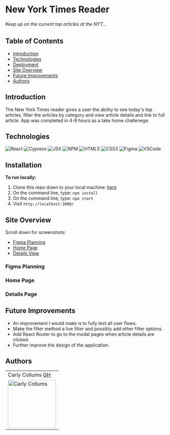 # New York Times Reader

###### Keep up on the current top articles at the NYT...

## Table of Contents
  - [Introduction](#Introduction)  
  - [Technologies](#Technologies)
  - [Deployment](#Deployment)
  - [Site Overview](#Site-Overview)
  - [Future Improvements](#Future-Improvements)
  - [Authors](#Authors)

## Introduction 
The New York Times reader gives a user the ability to see today's top articles, filter the articles by category and view article details and link to full article. App was completed in 4-8 hours as a take home challenege. 


## Technologies
![React](https://img.shields.io/badge/react-%2320232a.svg?style=for-the-badge&logo=react&logoColor=%2361DAFB)
![Cypress](https://img.shields.io/badge/-cypress-black?logo=cypress&logoColor=white&style=for-the-badge)
![JSX](https://img.shields.io/badge/-jsx-302f2f?logo=javascript&logoColor=9428cb&style=for-the-badge)
![NPM](https://img.shields.io/badge/NPM-%23000000.svg?style=for-the-badge&logo=npm&logoColor=white)
![HTML5](https://img.shields.io/badge/HTML5-E34F26?style=for-the-badge&logo=html5&logoColor=white)
![CSS3](https://img.shields.io/badge/CSS3-1572B6?style=for-the-badge&logo=css3&logoColor=white)
![Figma](https://img.shields.io/badge/figma-%23F24E1E.svg?style=for-the-badge&logo=figma&logoColor=white)
![VSCode](https://img.shields.io/badge/-VSCode-2C2C32?logo=visual-studio-code&logoColor=007ACC&style=for-the-badge)


## Installation

**To run locally:**
1. Clone this repo down to your local machine: [here](https://github.com/Puzzle-Capstone/puzzlrs-ui)
2. On the command line, type: `npm install`
3. On the command line, type: `npm start`
4. Visit `http://localhost:3000/`
 
## Site Overview 

Scroll down for screenshots:
- [Figma Planning](#Figma-Planning)
- [Home Page](#Home-Page)
- [Details View](#Details-View)


### Figma Planning 



### Home Page 



### Details Page   

  
## Future Improvements

- An improvement I would make is to fully test all user flows. 
- Make the filter method a live filter and possibly add other filter options. 
- Add React Router to go to the modal pages when article details are clicked. 
- Further improve the design of the application. 


## Authors 

<table>
    <tr>
        <td> Carly Collums <a href="https://github.com/ccollums">GH</td>
    </tr>
<td><img src="https://avatars.githubusercontent.com/u/86894344?v=4" alt="Carly Collums"
 width="150" height="auto" /></td>
</table>
  
